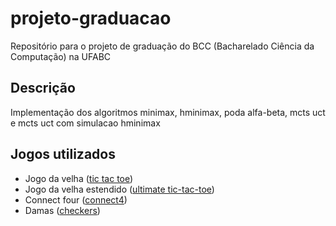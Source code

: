 # projeto-graduacao
Repositório para o projeto de graduação do BCC (Bacharelado Ciência da Computação) na UFABC

## Descrição
Implementação dos algoritmos minimax, hminimax, poda alfa-beta, mcts uct e mcts uct com simulacao hminimax

## Jogos utilizados

- Jogo da velha ([tic tac toe](https://github.com/KruZZy/tic-tac-toe))
- Jogo da velha estendido ([ultimate tic-tac-toe](https://github.com/VAIBHAV-2303/MonteCarloTreeSearch))
- Connect four ([connect4](https://github.com/KeithGalli/Connect4-Python))
- Damas ([checkers](https://github.com/dimitrijekaranfilovic/checkers)) 

